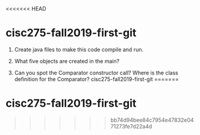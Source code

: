 <<<<<<< HEAD
# cisc275-fall2019-first-git
1. Create java files to make this code compile and run.

2. What five objects are created in the main?

3. Can you spot the Comparator constructor call? Where is the class definition for the Comparator?
cisc275-fall2019-first-git
=======
# cisc275-fall2019-first-git
>>>>>>> bb74d94bee84c7954e47832e0471273fe7d22a4d

